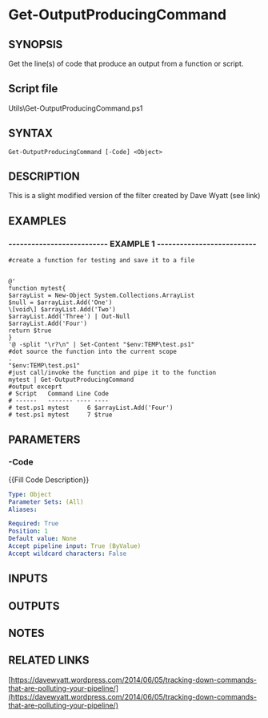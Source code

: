 # Get-OutputProducingCommand

## SYNOPSIS
Get the line(s) of code that produce an output from a function or script.

## Script file
Utils\Get-OutputProducingCommand.ps1

## SYNTAX

```
Get-OutputProducingCommand [-Code] <Object>
```

## DESCRIPTION
This is a slight modified version of the filter created by Dave Wyatt (see link)

## EXAMPLES

### -------------------------- EXAMPLE 1 --------------------------
```
#create a function for testing and save it to a file


@'
function mytest{
$arrayList = New-Object System.Collections.ArrayList
$null = $arrayList.Add('One')
\[void\] $arrayList.Add('Two')
$arrayList.Add('Three') | Out-Null
$arrayList.Add('Four')
return $true
}
'@ -split "\r?\n" | Set-Content "$env:TEMP\test.ps1"
#dot source the function into the current scope
.
"$env:TEMP\test.ps1"
#just call/invoke the function and pipe it to the function
mytest | Get-OutputProducingCommand
#output exceprt
# Script   Command Line Code
# ------   ------- ---- ----
# test.ps1 mytest     6 $arrayList.Add('Four')
# test.ps1 mytest     7 $true
```
## PARAMETERS

### -Code
{{Fill Code Description}}

```yaml
Type: Object
Parameter Sets: (All)
Aliases: 

Required: True
Position: 1
Default value: None
Accept pipeline input: True (ByValue)
Accept wildcard characters: False
```

## INPUTS

## OUTPUTS

## NOTES

## RELATED LINKS

[https://davewyatt.wordpress.com/2014/06/05/tracking-down-commands-that-are-polluting-your-pipeline/](https://davewyatt.wordpress.com/2014/06/05/tracking-down-commands-that-are-polluting-your-pipeline/)


